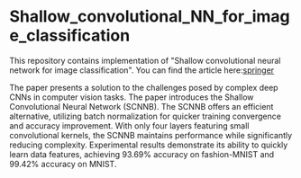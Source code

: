 # Shallow_convolutional_NN_for_image_classification


This repository contains implementation of "Shallow convolutional neural network for image classification". You can find the article here:[springer](https://link.springer.com/article/10.1007/s42452-019-1903-4)

The paper presents a solution to the challenges posed by complex deep CNNs in computer vision tasks. The paper introduces the Shallow Convolutional Neural Network (SCNNB).
The SCNNB offers an efficient alternative, utilizing batch normalization for quicker training convergence and accuracy improvement. With only four layers featuring small convolutional kernels, the SCNNB maintains performance while significantly reducing complexity. Experimental results demonstrate its ability to quickly learn data features, achieving 93.69% accuracy on fashion-MNIST and 99.42% accuracy on MNIST.
